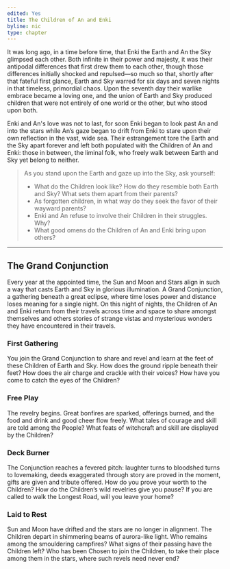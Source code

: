 ```yaml
---
edited: Yes
title: The Children of An and Enki
byline: nic
type: chapter
---
```


It was long ago, in a time before time, that Enki the Earth and An the Sky glimpsed each other. Both infinite in their power and majesty, it was their antipodal differences that first drew them to each other, though those differences initially shocked and repulsed—so much so that, shortly after that fateful first glance, Earth and Sky warred for six days and seven nights in that timeless, primordial chaos. Upon the seventh day their warlike embrace became a loving one, and the union of Earth and Sky produced children that were not entirely of one world or the other, but who stood upon both.

Enki and An's love was not to last, for soon Enki began to look past An and into the stars while An’s gaze began to drift from Enki to stare upon their own reflection in the vast, wide sea. Their estrangement tore the Earth and the Sky apart forever and left both populated with the Children of An and Enki: those in between, the liminal folk, who freely walk between Earth and Sky yet belong to neither.

> As you stand upon the Earth and gaze up into the Sky, ask yourself:
> - What do the Children look like? How do they resemble both Earth and Sky? What sets them apart from their parents?
> - As forgotten children, in what way do they seek the favor of their wayward parents?
> - Enki and An refuse to involve their Children in their struggles. Why?
> - What good omens do the Children of An and Enki bring upon others?
***
## The Grand Conjunction
Every year at the appointed time, the Sun and Moon and Stars align in such a way that casts Earth and Sky in glorious illumination. A Grand Conjunction, a gathering beneath a great eclipse, where time loses power and distance loses meaning for a single night. On this night of nights, the Children of An and Enki return from their travels across time and space to share amongst themselves and others stories of strange vistas and mysterious wonders they have encountered in their travels.

### First Gathering
You join the Grand Conjunction to share and revel and learn at the feet of these Children of Earth and Sky. How does the ground ripple beneath their feet? How does the air charge and crackle with their voices? How have you come to catch the eyes of the Children?

### Free Play
The revelry begins. Great bonfires are sparked, offerings burned, and the food and drink and good cheer flow freely. What tales of courage and skill are told among the People? What feats of witchcraft and skill are displayed by the Children?

### Deck Burner
The Conjunction reaches a fevered pitch: laughter turns to bloodshed turns to lovemaking, deeds exaggerated through story are proved in the moment, gifts are given and tribute offered. How do you prove your worth to the Children? How do the Children’s wild revelries give you pause? If you are called to walk the Longest Road, will you leave your home?

### Laid to Rest
Sun and Moon have drifted and the stars are no longer in alignment. The Children depart in shimmering beams of aurora-like light. Who remains among the smouldering campfires? What signs of their passing have the Children left? Who has been Chosen to join the Children, to take their place among them in the stars, where such revels need never end?
